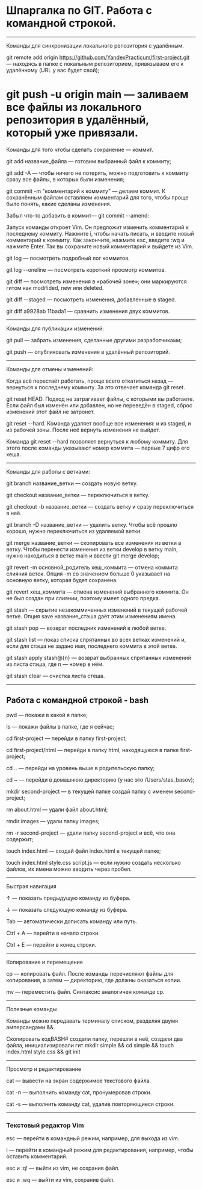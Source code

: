 # **Шпаргалка по GIT. Работа с командной строкой.**
----
Команды для синхронизации локального репозитория с удалённым.

git remote add origin https://github.com/YandexPracticum/first-project.git — находясь в папке с локальным репозиторием, привязываем его к удалённому (URL у вас будет свой);

git push -u origin main — заливаем все файлы из локального репозитория в удалённый, который уже привязали.
====
Команды для того чтобы сделать сохранение — коммит.

git add название_файла — готовим выбранный файл к коммиту;

git add -A — чтобы ничего не потерять, можно подготовить к коммиту сразу все файлы, в которых были изменения;

git commit -m "комментарий к коммиту" — делаем коммит. К сохранённым файлам оставляем комментарий для того, чтобы проще было понять, какие сделаны изменения.

Забыл что-то добавить в коммит— git commit --amend:

Запуск команды откроет Vim. Он предложит изменить комментарий к последнему коммиту. Нажмите i, чтобы начать писать, и введите новый комментарий к коммиту. Как закончите, нажмите esc, введите :wq и нажмите Enter. Так вы сохраните новый комментарий и выйдете из Vim.

git log — посмотреть подробный лог коммитов.

git log --oneline — посмотреть короткий просмотр коммитов.

git diff — посмотреть изменения в «рабочей зоне»; они маркируются гитом как modifided, new или deleted.

git diff --staged — посмотреть изменения, добавленные в staged.

git diff a9928ab 11bada1 — сравнить изменения двух коммитов.

----
Команды для публикации изменений:

git pull — забрать изменения, сделанные другими разработчиками;

git push — опубликовать изменения в удалённый репозиторий.

----
Команды для отмены изменений:

Когда всё перестаёт работать, проще всего откатиться назад — вернуться к последнему коммиту. За это отвечает команда git reset.

git reset HEAD. Подход не затрагивает файлы, с которыми вы работаете. Если файл был изменён или добавлен, но не переведён в staged, сброс изменений этот файл не затронет.

git reset --hard. Команда удаляет вообще все изменения: и из staged, и из рабочей зоны. После неё вернуть изменения не выйдет.

Команда git reset --hard позволяет вернуться к любому коммиту. Для этого после команды указывают номер коммита — первые 7 цифр его хеша.

----
Команды для работы с ветками:

git branch название_ветки — создать новую ветку.

git checkout название_ветки — переключиться в ветку.

git checkout -b название_ветки — создать ветку и сразу переключиться в неё.

git branch -D название_ветки — удалить ветку. Чтобы всё прошло хорошо, нужно переключиться из удаляемой ветки.

git merge название_ветки — скопировать все изменения из ветки в ветку. Чтобы перенести изменения из ветки develop в ветку main, нужно находиться в ветке main и ввести git merge develop;

git revert -m основной_родитель хеш_коммита — отмена коммита слияния веток. Опция -m со значением больше 0 указывает на основную ветку, которая будет сохранена.

git revert хеш_коммита — отмена изменений выбранного коммита. Он не был создан при слиянии, поэтому имеет одного предка.

git stash — скрытие незакоммиченных изменений в текущей рабочей ветке. Опция save название_стэша даёт этим изменениям имена.

git stash pop — возврат последних изменений в любой ветке.

git stash list — показ списка спрятанных во всех ветках изменений и, если для стэша не задано имя, последнего коммита в этой ветке.

git stash apply stash@{n} — возврат выбранных спрятанных изменений из листа стэша, где n — номер в нём.

git stash clear — очистка листа стеша.

----
## **Работа с командной строкой - bash**

pwd — покажи в какой я папке;

ls — покажи файлы в папке, где я сейчас;

cd first-project — перейди в папку first-project;

cd first-project/html — перейди в папку html, находящуюся в папке first-project;

cd .. — перейди на уровень выше в родительскую папку;

cd ~ — перейди в домашнюю директорию (у нас это /Users/stas_basov);

mkdir second-project — в текущей папке создай папку с именем second-project;

rm about.html — удали файл about.html;

rmdir images — удали папку images;

rm -r second-project — удали папку second-project и всё, что она содержит;

touch index.html — создай файл index.html в текущей папке;

touch index.html style.css script.js — если нужно создать несколько файлов, их имена можно вводить через пробел.

----
Быстрая навигация

↑ — показать предыдущую команду из буфера.

↓ — показать следующую команду из буфера.

Tab — автоматически дописать команду или путь.

Ctrl + A — перейти в начало строки.

Ctrl + E — перейти в конец строки.

----
Копирование и перемещение

cp — копировать файл. После команды перечисляют файлы для копирования, а затем — директорию, где должны оказаться копии.

mv — переместить файл. Синтаксис аналогичен команде cp.

----
Полезные команды

Команды можно передавать терминалу списком, разделяя двумя амперсандами &&.

Скопировать кодBASH# создали папку, перешли в неё, создали два файла, инициализировали гит mkdir simple && cd simple && touch index.html style.css && git init

----
Просмотр и редактирование

cat — вывести на экран содержимое текстового файла.

cat -n — выполнить команду cat, пронумеровав строки.

cat -s — выполнить команду cat, удалив повторяющиеся строки.

----
### **Текстовый редактор Vim**

esc — перейти в командный режим, например, для выхода из vim.

i — перейти в командный режим для редактирования, например, чтобы оставить комментарий.

esc и :q! — выйти из vim, не сохранив файл.

esc и :wq — выйти из vim, сохранив файл.